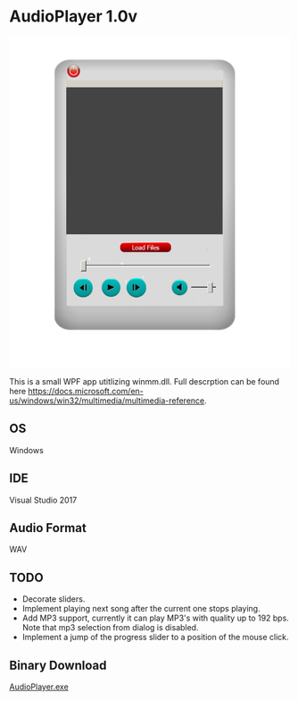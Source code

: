 # AudioPlayer 1.0v
![AudioPlayer](AudioPlayer/AudioPlayer.PNG)

This is a small WPF app utitlizing winmm.dll.
Full descrption can be found here https://docs.microsoft.com/en-us/windows/win32/multimedia/multimedia-reference.

## OS
Windows

## IDE
Visual Studio 2017

## Audio Format
WAV

## TODO
* Decorate sliders.
* Implement playing next song after the current one stops playing.
* Add MP3 support, currently it can play MP3's with quality up to 192 bps.
  Note that mp3 selection from dialog is disabled.
* Implement a jump of the progress slider to a position of the mouse click.
  
## Binary Download
<a id="raw-url" href="https://github.com/KamilPiekutowski/AudioPlayer/tree/master/AudioPlayer/bin/Debug/AudioPlayer.exe">AudioPlayer.exe</a>

